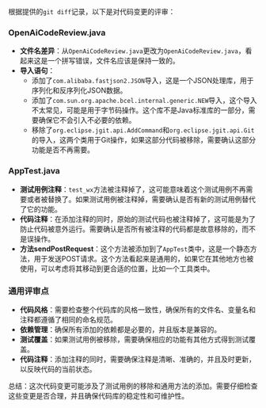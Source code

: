 根据提供的`git diff`记录，以下是对代码变更的评审：

### OpenAiCodeReview.java
- **文件名差异**：从`OpenAiCodeReview.java`更改为`OpenAiCodeReview.java`，看起来这是一个拼写错误，文件名应该是保持一致的。
- **导入语句**：
  - 添加了`com.alibaba.fastjson2.JSON`导入，这是一个JSON处理库，用于序列化和反序列化JSON数据。
  - 添加了`com.sun.org.apache.bcel.internal.generic.NEW`导入，这个导入不太常见，可能是用于字节码操作。这个库不是Java标准库的一部分，需要确保它不会引入不必要的依赖。
  - 移除了`org.eclipse.jgit.api.AddCommand`和`org.eclipse.jgit.api.Git`的导入，这两个类用于Git操作，如果这部分代码被移除，需要确认这部分功能是否不再需要。

### AppTest.java
- **测试用例注释**：`test_wx`方法被注释掉了，这可能意味着这个测试用例不再需要或者被替换了。如果测试用例被注释掉，需要确认是否有新的测试用例替代了它的功能。
- **代码注释**：在添加注释的同时，原始的测试代码也被注释掉了，这可能是为了防止代码被意外运行。需要确认是否所有被注释的代码都是故意移除的，而不是误操作。
- **方法sendPostRequest**：这个方法被添加到了`AppTest`类中，这是一个静态方法，用于发送POST请求。这个方法看起来是通用的，如果它在其他地方也被使用，可以考虑将其移动到更合适的位置，比如一个工具类中。

### 通用评审点
- **代码风格**：需要检查整个代码库的风格一致性，确保所有的文件名、变量名和注释都遵循了相同的命名规范。
- **依赖管理**：确保所有添加的依赖都是必要的，并且版本是兼容的。
- **测试覆盖**：如果测试用例被移除，需要确保相应的功能有其他方式得到测试覆盖。
- **代码注释**：添加注释的同时，需要确保注释是清晰、准确的，并且及时更新，以反映代码的当前状态。

总结：这次代码变更可能涉及了测试用例的移除和通用方法的添加。需要仔细检查这些变更是否合理，并且确保代码库的稳定性和可维护性。